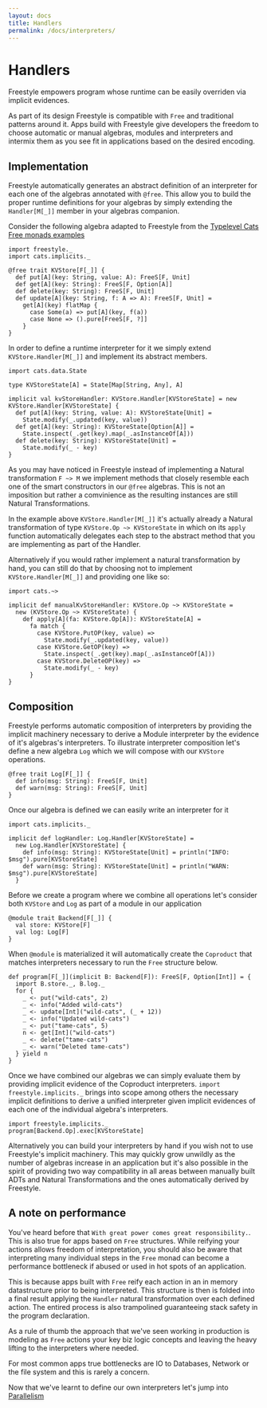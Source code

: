 ```yaml
---
layout: docs
title: Handlers
permalink: /docs/interpreters/
---
```


# Handlers

Freestyle empowers program whose runtime can be easily overriden via implicit evidences.

As part of its design Freestyle is compatible with `Free` and traditional patterns around it. Apps build with Freestyle give developers the freedom
to choose automatic or manual algebras, modules and interpreters and intermix them as you see fit in applications based on the desired encoding.

## Implementation

Freestyle automatically generates an abstract definition of an interpreter for each one of the
algebras annotated with `@free`.
This allow you to build the proper runtime definitions for your algebras by simply extending the `Handler[M[_]]`
member in your algebras companion.

Consider the following algebra adapted to Freestyle from the [Typelevel Cats Free monads examples](http://typelevel.org/cats/datatypes/freemonad.html)

```tut:book
import freestyle._
import cats.implicits._

@free trait KVStore[F[_]] {
  def put[A](key: String, value: A): FreeS[F, Unit]
  def get[A](key: String): FreeS[F, Option[A]]
  def delete(key: String): FreeS[F, Unit]
  def update[A](key: String, f: A => A): FreeS[F, Unit] = 
    get[A](key) flatMap {
      case Some(a) => put[A](key, f(a))
      case None => ().pure[FreeS[F, ?]]
    }
}
```

In order to define a runtime interpreter for it we simply extend `KVStore.Handler[M[_]]` and implement its abstract members.

```tut:book
import cats.data.State

type KVStoreState[A] = State[Map[String, Any], A]

implicit val kvStoreHandler: KVStore.Handler[KVStoreState] = new KVStore.Handler[KVStoreState] {
  def put[A](key: String, value: A): KVStoreState[Unit] =
    State.modify(_.updated(key, value))
  def get[A](key: String): KVStoreState[Option[A]] =
    State.inspect(_.get(key).map(_.asInstanceOf[A]))
  def delete(key: String): KVStoreState[Unit] =
    State.modify(_ - key)
}
```

As you may have noticed in Freestyle instead of implementing a Natural transformation `F ~> M` we implement methods that closely resemble each one of the smart constructors in our `@free` algebras.
This is not an imposition but rather a comvinience as the resulting instances are still Natural Transformations.

In the example above `KVStore.Handler[M[_]]` it's actually already a Natural transformation of type `KVStore.Op ~> KVStoreState` in which on its
`apply` function automatically delegates each step to the abstract method that you are implementing as part of the Handler.

Alternatively if you would rather implement a natural transformation by hand, you can still do that by choosing not to implement
`KVStore.Handler[M[_]]` and providing one like so:

```tut:book
import cats.~>

implicit def manualKvStoreHandler: KVStore.Op ~> KVStoreState = 
  new (KVStore.Op ~> KVStoreState) {
    def apply[A](fa: KVStore.Op[A]): KVStoreState[A] =
      fa match {
        case KVStore.PutOP(key, value) =>
          State.modify(_.updated(key, value))
        case KVStore.GetOP(key) =>
          State.inspect(_.get(key).map(_.asInstanceOf[A]))
        case KVStore.DeleteOP(key) =>
          State.modify(_ - key)
      }
}
```

## Composition

Freestyle performs automatic composition of interpreters by providing the implicit machinery necessary to derive a Module interpreter
by the evidence of it's algebras's interpreters.
To illustrate interpreter composition let's define a new algebra `Log` which we will compose with our `KVStore` operations.

```tut:book
@free trait Log[F[_]] {
  def info(msg: String): FreeS[F, Unit]
  def warn(msg: String): FreeS[F, Unit]
}
```

Once our algebra is defined we can easily write an interpreter for it

```tut:book
import cats.implicits._

implicit def logHandler: Log.Handler[KVStoreState] = 
  new Log.Handler[KVStoreState] {
    def info(msg: String): KVStoreState[Unit] = println("INFO: $msg").pure[KVStoreState]
    def warn(msg: String): KVStoreState[Unit] = println("WARN: $msg").pure[KVStoreState]
  }
```

Before we create a program where we combine all operations let's consider both `KVStore` and `Log` as part
of a module in our application

```tut:book
@module trait Backend[F[_]] {
  val store: KVStore[F]
  val log: Log[F]
}
```

When `@module` is materialized it will automatically create the `Coproduct` that matches interpreters necessary to run the `Free` structure
below.

```tut:book
def program[F[_]](implicit B: Backend[F]): FreeS[F, Option[Int]] = {
  import B.store._, B.log._
  for {
    _ <- put("wild-cats", 2)
    _ <- info("Added wild-cats")
    _ <- update[Int]("wild-cats", (_ + 12))
    _ <- info("Updated wild-cats")
    _ <- put("tame-cats", 5)
    n <- get[Int]("wild-cats")
    _ <- delete("tame-cats")
    _ <- warn("Deleted tame-cats")
  } yield n
}
```

Once we have combined our algebras we can simply evaluate them by providing implicit evidence of the Coproduct interpreters.
`import freestyle.implicits._` brings into scope among others the necessary implicit definitions to derive a unified interpreter given
implicit evidences of each one of the individual algebra's interpreters.

```tut:book
import freestyle.implicits._
program[Backend.Op].exec[KVStoreState]
```

Alternatively you can build your interpreters by hand if you wish not to use Freestyle's implicit machinery.
This may quickly grow unwildly as the number of algebras increase in an application but it's also possible in the spirit of providing two way compatibility
in all areas between manually built ADTs and Natural Transformations and the ones automatically derived by Freestyle.

## A note on performance

You've heard before that `With great power comes great responsibility.`. This is also true for apps based on `Free` structures.
While reifying your actions allows freedom of interpretation, you should also be aware that interpreting many individual steps in the `Free` monad can become a performance bottleneck if abused or used in hot spots of an application.

This is because apps built with `Free` reify each action in an in memory datastructure prior to being interpreted.
This structure is then is folded into a final result applying the `Handler` natural transformation over each defined action.
The entired process is also trampolined guaranteeing stack safety in the program declaration.

As a rule of thumb the approach that we've seen working in production is modeling as `Free` actions your key biz logic concepts and leaving the heavy lifting to the interpreters where needed.

For most common apps true bottlenecks are IO to Databases, Network or the file system and this is rarely a concern.


Now that we've learnt to define our own interpreters let's jump into [Parallelism](/docs/parallelism/)
